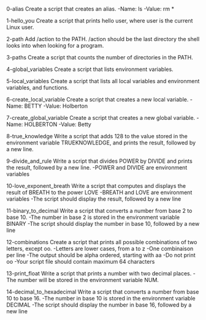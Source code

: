 0-alias
Create a script that creates an alias.
-Name: ls
-Value: rm *

1-hello_you
Create a script that prints hello user, where user is the current Linux user.

2-path
Add /action to the PATH. /action should be the last directory the shell looks into when looking for a program.

3-paths
Create a script that counts the number of directories in the PATH.

4-global_variables
Create a script that lists environment variables.

5-local_variables
Create a script that lists all local variables and environment variables, and functions.

6-create_local_variable
Create a script that creates a new local variable.
-Name: BETTY
-Value: Holberton

7-create_global_variable
Create a script that creates a new global variable.
-Name: HOLBERTON
-Value: Betty

8-true_knowledge
Write a script that adds 128 to the value stored in the environment variable TRUEKNOWLEDGE, 
and prints the result, followed by a new line.

9-divide_and_rule
Write a script that divides POWER by DIVIDE and prints the result, followed by a new line.
-POWER and DIVIDE are environment variables

10-love_exponent_breath
Write a script that computes and displays the result of BREATH to the power LOVE
-BREATH and LOVE are environment variables
-The script should display the result, followed by a new line

11-binary_to_decimal
Write a script that converts a number from base 2 to base 10.
-The number in base 2 is stored in the environment variable BINARY
-The script should display the number in base 10, followed by a new line

12-combinations
Create a script that prints all possible combinations of two letters, except oo.
-Letters are lower cases, from a to z
-One combinaison per line
-The output should be alpha ordered, starting with aa
-Do not print oo
-Your script file should contain maximum 64 characters

13-print_float
Write a script that prints a number with two decimal places.
-The number will be stored in the environment variable NUM.

14-decimal_to_hexadecimal
Write a script that converts a number from base 10 to base 16.
-The number in base 10 is stored in the environment variable DECIMAL
-The script should display the number in base 16, followed by a new line
